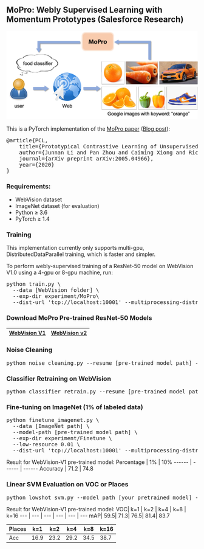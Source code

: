 ## MoPro: Webly Supervised Learning with Momentum Prototypes (Salesforce Research)
<img src="./img/blog.png" width="600">

This is a PyTorch implementation of the <a href="https://arxiv.org/abs/2005.04966">MoPro paper</a> (<a href="https://arxiv.org/abs/2005.04966">Blog post</a>):
<pre>
@article{PCL,
	title={Prototypical Contrastive Learning of Unsupervised Representations},
	author={Junnan Li and Pan Zhou and Caiming Xiong and Richard Socher and Steven C.H. Hoi},
	journal={arXiv preprint arXiv:2005.04966},
	year={2020}
}</pre>


### Requirements:
* WebVision dataset
* ImageNet dataset (for evaluation)
* Python ≥ 3.6
* PyTorch ≥ 1.4


### Training
This implementation currently only supports multi-gpu, DistributedDataParallel training, which is faster and simpler.

To perform webly-supervised training of a ResNet-50 model on WebVision V1.0 using a 4-gpu or 8-gpu machine, run: 
<pre>python train.py \ 
  --data [WebVision folder] \ 
  --exp-dir experiment/MoPro\
  --dist-url 'tcp://localhost:10001' --multiprocessing-distributed --world-size 1 --rank 0
</pre>


### Download MoPro Pre-trained ResNet-50 Models
<a href="https://storage.googleapis.com/sfr-pcl-data-research/MoPro_checkpoint/MoPro_V1_epoch90.tar">WebVision V1</a>| <a href="https://storage.googleapis.com/sfr-pcl-data-research/MoPro_checkpoint/MoPro_V2_epoch90.tar">WebVision v2</a>
------ | ------


### Noise Cleaning
<pre>python noise_cleaning.py --resume [pre-trained model path] --annotation pseudo_label.json
</pre>


### Classifier Retraining on WebVision
<pre>python classifier_retrain.py --resume [pre-trained model path] --annotation pseudo_label.json --exp-dir experiment/cRT
</pre>

### Fine-tuning on ImageNet (1% of labeled data)
<pre>python finetune_imagenet.py \
  --data [ImageNet path] \
  --model-path [pre-trained model path] \
  --exp-dir experiment/Finetune \
  --low-resource 0.01 \
  --dist-url 'tcp://localhost:10001' --multiprocessing-distributed --world-size 1 --rank 0 
</pre>

Result for WebVision-V1 pre-trained model: 
Percentage | 1% | 10% 
------ | ------ | ------
Accuracy | 71.2 | 74.8 


### Linear SVM Evaluation on VOC or Places
<pre>python lowshot_svm.py --model_path [your pretrained model] --dataset VOC --voc-path [VOC data path]
</pre>

Result for WebVision-V1 pre-trained model: 
VOC| k=1 | k=2 | k=4 | k=8 | k=16
--- | --- | --- | --- | --- | --- 
mAP| 59.5| 71.3| 76.5| 81.4| 83.7

Places| k=1 | k=2 | k=4 | k=8 | k=16
--- | --- | --- | --- | --- | --- 
Acc| 16.9| 23.2| 29.2| 34.5| 38.7
